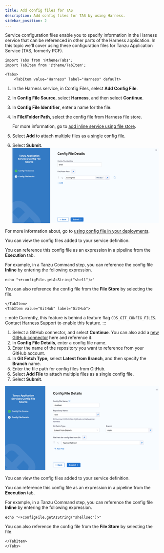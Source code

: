 ```yaml
---
title: Add config files for TAS
description: Add config files for TAS by using Harness.
sidebar_position: 2
---
```


Service configuration files enable you to specify information in the Harness service that can be referenced in other parts of the Harness application. In this topic we'll cover using these configuration files for Tanzu Application Service (TAS, formerly PCF).

```mdx-code-block
import Tabs from '@theme/Tabs';   
import TabItem from '@theme/TabItem';
```
```mdx-code-block
<Tabs>
    <TabItem value="Harness" label="Harness" default>
```
1. In the Harness service, in Config Files, select **Add Config File**.
2. In **Config File Source**, select **Harness**, and then select **Continue**.
3. In **Config File Identifier**, enter a name for the file.
4. In **File/Folder Path**, select the config file from Harness file store. 
   
   For more information, go to [add inline service using file store](/docs/continuous-delivery/x-platform-cd-features/services/add-inline-manifests-using-file-store).
5. Select **Add** to attach multiple files as a single config file.
6. Select **Submit**.
   ![](./static/config-file-harness.png)

For more information about, go to [using config file in your deployments](/docs/continuous-delivery/x-platform-cd-features/services/cd-services-config-files/).

You can view the config files added to your service definition.

You can reference this config file as an expression in a pipeline from the **Execution** tab. 

For example, in a Tanzu Command step, you can reference the config file **Inline** by entering the following expression. 

`echo "<+configFile.getAsString("shell")>"` 

You can also reference the config file from the **File Store** by selecting the file.

```mdx-code-block
</TabItem>
<TabItem value="GitHub" label="GitHub">
```
:::note
Currently, this feature is behind a feature flag `CDS_GIT_CONFIG_FILES`. Contact [Harness Support](mailto:support@harness.io) to enable this feature. 
:::

1. Select a GitHub connector, and select **Continue**. You can also add a [new GitHub connector](/docs/platform/connectors/code-repositories/add-a-git-hub-connector/) here and reference it.
2. In **Config File Details**, enter a config file name.
3. Enter the name of the repository you want to reference from your GitHub account.
4. In **Git Fetch Type**, select **Latest from Branch**, and then specify the **Branch** name. 
5. Enter the file path for config files from GitHub. 
6. Select **Add File** to attach multiple files as a single config file.
7. Select **Submit**.
  
  ![](./static/config-file-git.png)

You can view the config files added to your service definition.

You can reference this config file as an expression in a pipeline from the **Execution** tab. 

For example, in a Tanzu Command step, you can reference the config file **Inline** by entering the following expression. 

`echo "<+configFile.getAsString("shellsec")>"` 

You can also reference the config file from the **File Store** by selecting the file.

```mdx-code-block
</TabItem>  
</Tabs>
```









